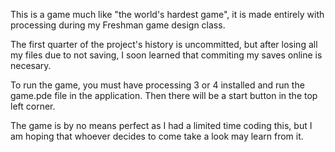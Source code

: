 This is a game much like "the world's hardest game", it is made entirely with processing during my Freshman game design class.

The first quarter of the project's history is uncommitted, but after losing all my files due to not saving, I soon learned that commiting my saves online is necesary.

To run the game, you must have processing 3 or 4 installed and run the game.pde file in the application. Then there will be a start button in the top left corner.

The game is by no means perfect as I had a limited time coding this, but I am hoping that whoever decides to come take a look may learn from it.

